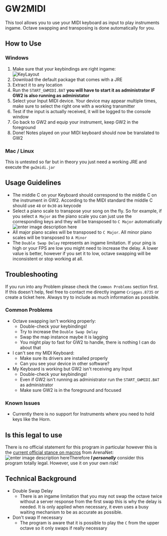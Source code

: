 # GW2MIDI  
This tool allows you to use your MIDI keyboard as input to play instruments ingame. Octave swapping and transposing is done automatically for you.

## How to Use

### Windows  
1. Make sure that your keybindings are right ingame:  
![KeyLayout](http://gw2mb.com/image/controls.png)  
2. Download the default package that comes with a JRE  
3. Extract it to any location  
4. Run the `START_GWMIDI.BAT` **you will have to start it as administrator *IF* GW2 is also running as administator**  
5. Select your Input MIDI device. Your device may appear multiple times, make sure to select the right one with a working transmitter  
6. Test if the input is actually received, it will be logged to the console window  
7. Go back to GW2 and equip your instrument, keep GW2 in the foreground  
8. Done! Notes played on your MIDI keyboard should now be translated to GW2

### Mac / Linux  
This is untested so far but in theory you just need a working JRE and execute the `gw2midi.jar`

## Usage Guidelines  
* The middle C on your Keyboard should correspond to the middle C on the instrument in GW2. According to the MIDI standard the middle C should use `48` or `0x30` as keycode  
* Select a piano scale to transpose your song on the fly. So for example, if you select `A Major` as the piano scale you can just use the corresponding keys and they will be transposed to `C Major` automatically  
![enter image description here](https://www.pianoscales.org/images/A.png)  
* All major piano scales will be transposed to `C Major`. All minor piano scales will be transposed to `A Minor`  
* The `Double Swap Delay` represents an ingame limitation. If your ping is high or your FPS are low you might need to increase the delay. A lower value is better, however if you set it to low, octave swapping will be inconsistent or stop working at all.

## Troubleshooting

If you run into any Problem please check the `Common Problems` section first. If this doesn't help, feel free to contact me directly ingame `Crigges.8735` or create a ticket here. Always try to include as much information as possible.

### Common Problems  
* Octave swapping isn't working properly:  
    * Double-check your keybindings!  
    * Try to increase the `Double Swap Delay`  
    * Swap the map instance maybe it is lagging  
    * You might play to fast for GW2 to handle, there is nothing I can do about that  
* I can't see my MIDI Keyboard:  
    * Make sure its drivers are installed properly  
    * Can you see your device in other software?  
* My Keyboard is working but GW2 isn't receiving any Input  
    * Double-check your keybindings!  
    * Even if GW2 isn't running as administrator run the `START_GWMIDI.BAT` as administrator  
    * Make sure GW2 is in the foreground and focused

### Known Issues  
* Currently there is no support for Instruments where you need to hold keys like the Horn.

## Is this legal to use

There is no official statement for this program in particular however this is the [current official stance on macros](https://en-forum.guildwars2.com/discussion/65554/policy-macros-and-macro-use) from ArenaNet: ![enter image description here](https://i.snipboard.io/L8SmYJ.jpg)Therefore ***I personally*** consider this program totally legal. However, use it on your own risk!

## Technical Background

* Double Swap Delay  
    * There is an ingame limitation that you may not swap the octave twice without a server response from the first swap this is why the delay is needed. It is only applied when necessary, it even uses a busy waiting mechanism to be as accurate as possible.  
* Don't swap If necessary  
    * The program is aware that it is possible to play the `C` from the upper octave so it only swaps if really necessary

